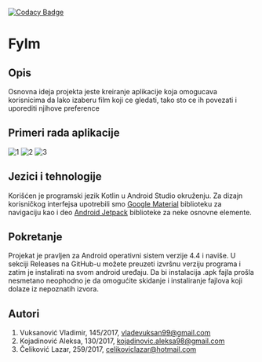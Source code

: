 
[![Codacy Badge](https://api.codacy.com/project/badge/Grade/46bc03186cc147e7951d5a1071a1952f)](https://app.codacy.com/gh/matf-pp/2021_fylm?utm_source=github.com&utm_medium=referral&utm_content=matf-pp/2021_fylm&utm_campaign=Badge_Grade_Settings)

# Fylm

## Opis
Osnovna ideja projekta jeste kreiranje aplikacije koja omogucava korisnicima da lako izaberu film koji ce gledati, tako sto ce ih povezati i uporediti njihove preference

## Primeri rada aplikacije
![1](https://user-images.githubusercontent.com/jocacoca/2021_fylm/blob/main/screenshots/photo5843630098488603985.jpg)
![2](https://user-images.githubusercontent.com/6758619/82671935-f37ab780-9c3f-11ea-822f-4654f3ae4694.gif)
![3](https://user-images.githubusercontent.com/6758619/82671942-f70e3e80-9c3f-11ea-8916-2f7e5436efbb.gif)

## Jezici i tehnologije
Korišćen je programski jezik Kotlin u Android Studio okruženju. Za dizajn korisničkog interfejsa upotrebili smo [Google Material](https://material.io/develop/android/) biblioteku
za navigaciju kao i deo [Android Jetpack](https://developer.android.com/jetpack) biblioteke za neke osnovne elemente.

## Pokretanje
Projekat je pravljen za Android operativni sistem verzije 4.4 i naviše. U sekciji Releases na GitHub-u možete preuzeti izvršnu verziju
programa i zatim je instalirati na svom android uređaju. Da bi instalacija .apk fajla prošla nesmetano neophodno je da omogućite skidanje i instaliranje fajlova koji dolaze iz nepoznatih izvora.

## Autori
1.  Vuksanović Vladimir, 145/2017, vladevuksan99@gmail.com
2.  Kojadinović Aleksa, 130/2017, kojadinovic.aleksa98@gmail.com
3.  Čeliković Lazar, 259/2017, celikoviclazar@hotmail.com
